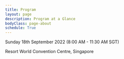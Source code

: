 ```yaml
---
title: Program
layout: page
description: Program at a Glance
bodyClass: page-about
schedule: True
---
```


Sunday 18th September 2022 (8:00 AM - 11:30 AM SGT) 

Resort World Convention Centre, Singapore
